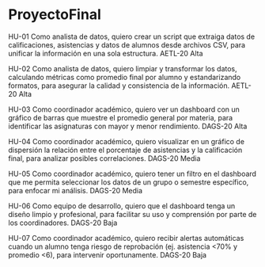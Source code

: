# ProyectoFinal
HU-01	Como analista de datos, quiero crear un script que extraiga datos de calificaciones, asistencias y datos de alumnos desde archivos CSV, para unificar la información en una sola estructura.	AETL-20	Alta

HU-02	Como analista de datos, quiero limpiar y transformar los datos, calculando métricas como promedio final por alumno y estandarizando formatos, para asegurar la calidad y consistencia de la información.	AETL-20	Alta

HU-03	Como coordinador académico, quiero ver un dashboard con un gráfico de barras que muestre el promedio general por materia, para identificar las asignaturas con mayor y menor rendimiento.	DAGS-20	Alta

HU-04	Como coordinador académico, quiero visualizar en un gráfico de dispersión la relación entre el porcentaje de asistencias y la calificación final, para analizar posibles correlaciones.	DAGS-20	Media

HU-05	Como coordinador académico, quiero tener un filtro en el dashboard que me permita seleccionar los datos de un grupo o semestre específico, para enfocar mi análisis.	DAGS-20	Media

HU-06	Como equipo de desarrollo, quiero que el dashboard tenga un diseño limpio y profesional, para facilitar su uso y comprensión por parte de los coordinadores.	DAGS-20	Baja

HU-07	Como coordinador académico, quiero recibir alertas automáticas cuando un alumno tenga riesgo de reprobación (ej. asistencia <70% y promedio <6), para intervenir oportunamente.	DAGS-20	Baja
